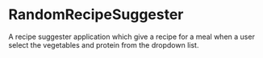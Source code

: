 # RandomRecipeSuggester
A recipe suggester application which give a recipe for a meal when a user select the vegetables and protein from the dropdown list.

